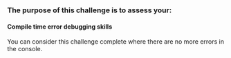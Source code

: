 ### The purpose of this challenge is to assess your: 

#### Compile time error debugging skills

You can consider this challenge complete where there are no more errors in the console.

